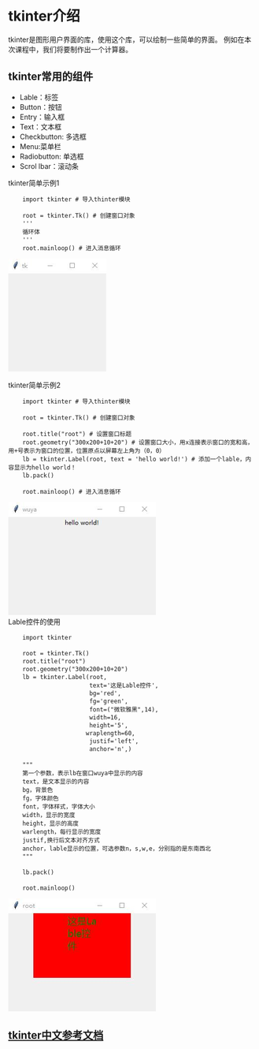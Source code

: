 # tkinter介绍
tkinter是图形用户界面的库，使用这个库，可以绘制一些简单的界面。
例如在本次课程中，我们将要制作出一个计算器。
## tkinter常用的组件
* Lable：标签
* Button：按钮
* Entry：输入框
* Text：文本框
* Checkbutton: 多选框
* Menu:菜单栏
* Radiobutton: 单选框
* Scrol lbar：滚动条

tkinter简单示例1

        import tkinter # 导入thinter模块
        
        root = tkinter.Tk() # 创建窗口对象
        '''
        循环体
        '''
        root.mainloop() # 进入消息循环

![avatar](../../img/class_19/class_19_img01.jpg)

tkinter简单示例2

        import tkinter # 导入thinter模块
  
        root = tkinter.Tk() # 创建窗口对象
        
        root.title("root") # 设置窗口标题
        root.geometry("300x200+10+20") # 设置窗口大小，用x连接表示窗口的宽和高，用+号表示为窗口的位置，位置原点以屏幕左上角为（0，0）
        lb = tkinter.Label(root, text = 'hello world!') # 添加一个lable，内容显示为hello world！
        lb.pack()
        
        root.mainloop() # 进入消息循环
![avatar](../../img/class_19/class_19_img02.jpg)     
Lable控件的使用

        import tkinter
        
        root = tkinter.Tk()
        root.title("root")
        root.geometry("300x200+10+20")
        lb = tkinter.Label(root,
                           text='这是Lable控件',
                           bg='red',
                           fg='green',
                           font=("微软雅黑",14),
                           width=16,
                           height='5',
                          wraplength=60,
                           justif='left',
                           anchor='n',)
        
        """
        第一个参数，表示lb在窗口wuya中显示的内容
        text，是文本显示的内容
        bg，背景色
        fg，字体颜色
        font，字体样式，字体大小
        width，显示的宽度
        height，显示的高度
        warlength，每行显示的宽度
        justif,换行后文本对齐方式
        anchor，lable显示的位置，可选参数n，s,w,e，分别指的是东南西北
        """
        
        lb.pack()
        
        root.mainloop()
![avatar](../../img/class_19/class_19_img03.jpg)

## [tkinter中文参考文档](https://www.runoob.com/python/python-gui-tkinter.html)
